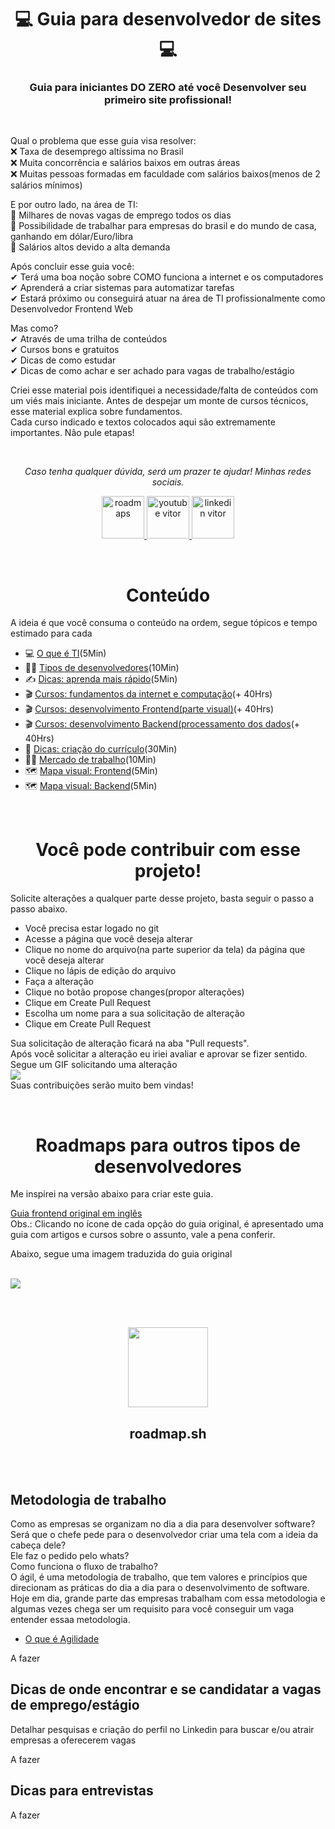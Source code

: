 <h1 align="center">💻 Guia para desenvolvedor de sites 💻</h1> 
<h3 align="center">Guia para iniciantes DO ZERO até você Desenvolver seu primeiro site profissional! </h3><br />

Qual o problema que esse guia visa resolver:
<br /> ❌ Taxa de desemprego altíssima no Brasil
<br /> ❌ Muita concorrência e salários baixos em outras áreas
<br /> ❌ Muitas pessoas formadas em faculdade com salários baixos(menos de 2 salários mínimos)

E por outro lado, na área de TI:
<br /> 📣 Milhares de novas vagas de emprego todos os dias
<br /> 📣 Possibilidade de trabalhar para empresas do brasil e do mundo de casa, ganhando em dólar/Euro/libra
<br /> 📣 Salários altos devido a alta demanda

Após concluir esse guia você:
<br />  ✔ Terá uma boa noção sobre COMO funciona a internet e os computadores
<br />  ✔ Aprenderá a criar sistemas para automatizar tarefas
<br />  ✔ Estará próximo ou conseguirá atuar na área de TI profissionalmente como Desenvolvedor Frontend Web  

Mas como? 
<br />  ✔ Através de uma trilha de conteúdos
<br />  ✔ Cursos bons e gratuitos
<br />  ✔ Dicas de como estudar
<br />  ✔ Dicas de como achar e ser achado para vagas de trabalho/estágio

Criei esse material pois identifiquei a necessidade/falta de conteúdos com um viés mais iniciante.
Antes de despejar um monte de cursos técnicos, esse material explica sobre fundamentos. <br />
Cada curso indicado e textos colocados aqui são extremamente importantes. Não pule etapas!

<br />
<p align="center"><i>Caso tenha qualquer dúvida, será um prazer te ajudar! Minhas redes sociais.</i><p>

<p align="center">
     <a href="https://instagram.com/vitorfariaz">
    	 <img src="https://upload.wikimedia.org/wikipedia/commons/thumb/a/a5/Instagram_icon.png/2048px-Instagram_icon.png" height="68" alt="roadmaps" />
    </a>
     <a href="https://www.youtube.com/channel/UCt0raH0P0UX-rEuiJZkkOvA/videos">
    	 <img src="https://icones.pro/wp-content/uploads/2021/02/youtube-logo-icone.png" height="68" alt="youtube vitor" />
    </a>
      <a href="https://www.linkedin.com/in/vitor-farias-a60760121/">
    	 <img src="https://www.gov.br/agricultura/pt-br/centrais-de-conteudo/imagens/linkedin.png" height="68" alt="linkedin vitor" />
    </a>
</p>
<br />

<h1 align="center">Conteúdo</h1>
  
A ideia é que você consuma o conteúdo na ordem, segue tópicos e tempo estimado para cada
 - 💻 [O que é TI](public/o-que-e-ti.md)(5Min)
 - 👨‍💻 [Tipos de desenvolvedores](public/tipos-de-desenvolvedores.md)(10Min)
 - ✍ [Dicas: aprenda mais rápido](public/melhor-aprendizado.md)(5Min)
 - 🎬 [Cursos: fundamentos da internet e computação](public/cursos-fundamentos.md)(+ 40Hrs)
 - 🎬 [Cursos: desenvolvimento Frontend(parte visual)](public/cursos-frontend.md)(+ 40Hrs)
 - 🎬 [Cursos: desenvolvimento Backend(processamento dos dados](public/cursos-backend.md)(+ 40Hrs)
 - 📝 [Dicas: criação do currículo](public/dicas-criacao-curriculo.md)(30Min)
 - 👷‍♂️ [Mercado de trabalho](public/mercado-de-trabalho.md)(10Min)
 - 🗺️ [Mapa visual: Frontend](public/mapa-visual-frontend.md)(5Min)
 - 🗺️ [Mapa visual: Backend](public/mapa-visual-backend.md)(5Min)

 <br />
  
<h1 align="center">Você pode contribuir com esse projeto!</h1>

Solicite alterações a qualquer parte desse projeto, basta seguir o passo a passo abaixo.
 - Você precisa estar logado no git
 - Acesse a página que você deseja alterar
 - Clique no nome do arquivo(na parte superior da tela) da página que você deseja alterar
 - Clique no lápis de edição do arquivo
 - Faça a alteração
 - Clique no botão propose changes(propor alterações)
 - Clique em Create Pull Request
 - Escolha um nome para a sua solicitação de alteração
 - Clique em Create Pull Request
 
Sua solicitação de alteração ficará na aba "Pull requests". <br />
Após você solicitar a alteração eu iriei avaliar e aprovar se fizer sentido. <br />
Segue um GIF solicitando uma alteração<br />
<img src="https://github.com/vitorfariaz/guia-web-developer/blob/main/public/pull-request.gif"><br />
Suas contribuições serão muito bem vindas! <br />

<br />

<h1 align="center">Roadmaps para outros tipos de desenvolvedores</h1>

Me inspirei na versão abaixo para criar este guia. <br />

[Guia frontend original em inglês](https://roadmap.sh/frontend)
<br />
Obs.: Clicando no ícone de cada opção do guia original, é apresentado uma guia com artigos e cursos sobre o assunto, vale a pena conferir.<br /> 

Abaixo, segue uma imagem traduzida do guia original <br /><br />

<img src="https://github.com/hideraldus13/roadmap-do-desenvolvedor-web/blob/master/images/frontend.png"><br />

<br /><br />

<p align="center">
   <a href="https://roadmap.sh/roadmaps">
     <img src="https://raw.githubusercontent.com/vitorfariaz/developer-roadmap/1b9d74525aae3c4e95daedbbdbea3945a15964b9/public/logo.svg" height="128">
   </a>
    <h2 align="center">roadmap.sh</h2>
</p>
<br />
<br />
  
## Metodologia de trabalho
Como as empresas se organizam no dia a dia para desenvolver software? Será que o chefe pede para o desenvolvedor criar uma tela com a ideia da cabeça dele? <br /> 
Ele faz o pedido pelo whats? <br />
Como funciona o fluxo de trabalho? <br />
O ágil, é uma metodologia de trabalho, que tem valores e princípios que direcionam as práticas do dia a dia para o desenvolvimento de software. <br />
Hoje em dia, grande parte das empresas trabalham com essa metodologia e algumas vezes chega ser um requisito para você conseguir um vaga entender essaa metodologia. <br />

 - [O que é Agilidade](https://www.linkedin.com/video/event/urn:li:ugcPost:6914525357228331009/)

A fazer 

## Dicas de onde encontrar e se candidatar a vagas de emprego/estágio

Detalhar pesquisas e criação do perfil no Linkedin para buscar e/ou atrair empresas a oferecerem vagas

A fazer 

## Dicas para entrevistas 

A fazer 
